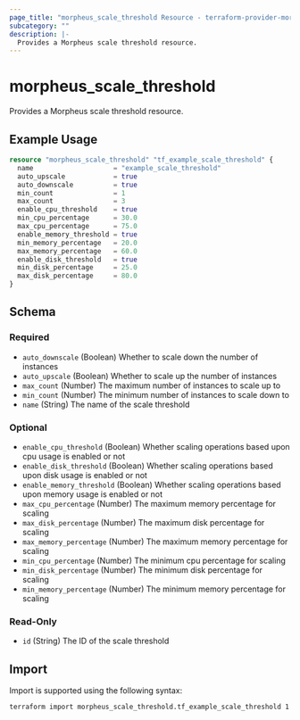 ```yaml
---
page_title: "morpheus_scale_threshold Resource - terraform-provider-morpheus"
subcategory: ""
description: |-
  Provides a Morpheus scale threshold resource.
---
```


# morpheus_scale_threshold

Provides a Morpheus scale threshold resource.

## Example Usage

```terraform
resource "morpheus_scale_threshold" "tf_example_scale_threshold" {
  name                    = "example_scale_threshold"
  auto_upscale            = true
  auto_downscale          = true
  min_count               = 1
  max_count               = 3
  enable_cpu_threshold    = true
  min_cpu_percentage      = 30.0
  max_cpu_percentage      = 75.0
  enable_memory_threshold = true
  min_memory_percentage   = 20.0
  max_memory_percentage   = 60.0
  enable_disk_threshold   = true
  min_disk_percentage     = 25.0
  max_disk_percentage     = 80.0
}
```

<!-- schema generated by tfplugindocs -->
## Schema

### Required

- `auto_downscale` (Boolean) Whether to scale down the number of instances
- `auto_upscale` (Boolean) Whether to scale up the number of instances
- `max_count` (Number) The maximum number of instances to scale up to
- `min_count` (Number) The minimum number of instances to scale down to
- `name` (String) The name of the scale threshold

### Optional

- `enable_cpu_threshold` (Boolean) Whether scaling operations based upon cpu usage is enabled or not
- `enable_disk_threshold` (Boolean) Whether scaling operations based upon disk usage is enabled or not
- `enable_memory_threshold` (Boolean) Whether scaling operations based upon memory usage is enabled or not
- `max_cpu_percentage` (Number) The maximum memory percentage for scaling
- `max_disk_percentage` (Number) The maximum disk percentage for scaling
- `max_memory_percentage` (Number) The maximum memory percentage for scaling
- `min_cpu_percentage` (Number) The minimum cpu percentage for scaling
- `min_disk_percentage` (Number) The minimum disk percentage for scaling
- `min_memory_percentage` (Number) The minimum memory percentage for scaling

### Read-Only

- `id` (String) The ID of the scale threshold

## Import

Import is supported using the following syntax:

```shell
terraform import morpheus_scale_threshold.tf_example_scale_threshold 1
```
